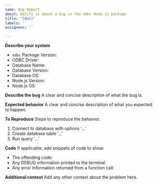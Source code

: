 ```yaml
---
name: Bug Report
about: Notify us about a bug in the odbc Node.js package
title: "[BUG]"
labels: ''
assignees: ''

---
```

<!--
**Before you write a report...**
* Read [the documentation](https://github.com/markdirish/node-odbc/blob/master/README.md)
* Look through [other issues](https://github.com/markdirish/node-odbc/issues?q=) for solutions
* Run your application with driver manager (unixODBC or ODBC Data Source Administrator) tracing and include debugging information in your issue. [See the README for instructions on how to enable trace.](https://github.com/markdirish/node-odbc/blob/master/README.md#Debugging)
-->
**Describe your system**
* `odbc` Package Version:
* ODBC Driver:
* Database Name:
* Database Version:
* Database OS:
* Node.js Version:
* Node.js OS:

**Describe the bug**
A clear and concise description of what the bug is.

**Expected behavior**
A clear and concise description of what you expected to happen.

**To Reproduce**
Steps to reproduce the behavior:
1. Connect to database with options '...'
2. Create database table '...'
3. Run query '...'

**Code**
If applicable, add snippets of code to show:

* The offending code:
* Any DEBUG information printed to the terminal:
* Any error information returned from a function call:

**Additional context**
Add any other context about the problem here.
